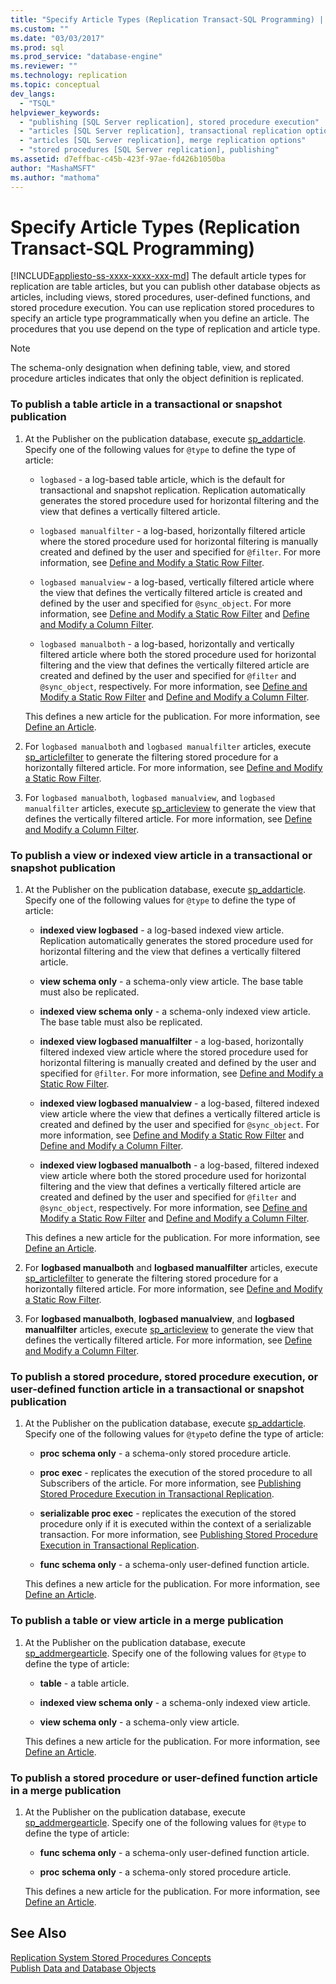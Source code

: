 ```yaml
---
title: "Specify Article Types (Replication Transact-SQL Programming) | Microsoft Docs"
ms.custom: ""
ms.date: "03/03/2017"
ms.prod: sql
ms.prod_service: "database-engine"
ms.reviewer: ""
ms.technology: replication
ms.topic: conceptual
dev_langs: 
  - "TSQL"
helpviewer_keywords: 
  - "publishing [SQL Server replication], stored procedure execution"
  - "articles [SQL Server replication], transactional replication options"
  - "articles [SQL Server replication], merge replication options"
  - "stored procedures [SQL Server replication], publishing"
ms.assetid: d7effbac-c45b-423f-97ae-fd426b1050ba
author: "MashaMSFT"
ms.author: "mathoma"
---
```

# Specify Article Types (Replication Transact-SQL Programming)
[!INCLUDE[appliesto-ss-xxxx-xxxx-xxx-md](../../../includes/appliesto-ss-xxxx-xxxx-xxx-md.md)]
  The default article types for replication are table articles, but you can publish other database objects as articles, including views, stored procedures, user-defined functions, and stored procedure execution. You can use replication stored procedures to specify an article type programmatically when you define an article. The procedures that you use depend on the type of replication and article type.  
  
> [!NOTE]  
>  The schema-only designation when defining table, view, and stored procedure articles indicates that only the object definition is replicated.  
  
### To publish a table article in a transactional or snapshot publication  
  
1.  At the Publisher on the publication database, execute [sp_addarticle](../../../relational-databases/system-stored-procedures/sp-addarticle-transact-sql.md). Specify one of the following values for `@type` to define the type of article:  
  
    -   `logbased` - a log-based table article, which is the default for transactional and snapshot replication. Replication automatically generates the stored procedure used for horizontal filtering and the view that defines a vertically filtered article.  
  
    -   `logbased manualfilter` - a log-based, horizontally filtered article where the stored procedure used for horizontal filtering is manually created and defined by the user and specified for `@filter`. For more information, see [Define and Modify a Static Row Filter](../../../relational-databases/replication/publish/define-and-modify-a-static-row-filter.md).  
  
    -  `logbased manualview` - a log-based, vertically filtered article where the view that defines the vertically filtered article is created and defined by the user and specified for `@sync_object`. For more information, see [Define and Modify a Static Row Filter](../../../relational-databases/replication/publish/define-and-modify-a-static-row-filter.md) and [Define and Modify a Column Filter](../../../relational-databases/replication/publish/define-and-modify-a-column-filter.md).  
  
    -   `logbased manualboth` - a log-based, horizontally and vertically filtered article where both the stored procedure used for horizontal filtering and the view that defines the vertically filtered article are created and defined by the user and specified for `@filter` and `@sync_object`, respectively. For more information, see [Define and Modify a Static Row Filter](../../../relational-databases/replication/publish/define-and-modify-a-static-row-filter.md) and [Define and Modify a Column Filter](../../../relational-databases/replication/publish/define-and-modify-a-column-filter.md).  
  
     This defines a new article for the publication. For more information, see [Define an Article](../../../relational-databases/replication/publish/define-an-article.md).  
  
2.  For `logbased manualboth` and `logbased manualfilter` articles, execute [sp_articlefilter](../../../relational-databases/system-stored-procedures/sp-articlefilter-transact-sql.md) to generate the filtering stored procedure for a horizontally filtered article. For more information, see [Define and Modify a Static Row Filter](../../../relational-databases/replication/publish/define-and-modify-a-static-row-filter.md).  
  
3.  For `logbased manualboth`, `logbased manualview`, and `logbased manualfilter` articles, execute [sp_articleview](../../../relational-databases/system-stored-procedures/sp-articleview-transact-sql.md) to generate the view that defines the vertically filtered article. For more information, see [Define and Modify a Column Filter](../../../relational-databases/replication/publish/define-and-modify-a-column-filter.md).  

### To publish a view or indexed view article in a transactional or snapshot publication  
  
1.  At the Publisher on the publication database, execute [sp_addarticle](../../../relational-databases/system-stored-procedures/sp-addarticle-transact-sql.md). Specify one of the following values for `@type` to define the type of article:  
  
    -   **indexed view logbased** - a log-based indexed view article. Replication automatically generates the stored procedure used for horizontal filtering and the view that defines a vertically filtered article.  
  
    -   **view schema only** - a schema-only view article. The base table must also be replicated.  
  
    -   **indexed view schema only** - a schema-only indexed view article. The base table must also be replicated.  
  
    -   **indexed view logbased manualfilter** - a log-based, horizontally filtered indexed view article where the stored procedure used for horizontal filtering is manually created and defined by the user and specified for `@filter`. For more information, see [Define and Modify a Static Row Filter](../../../relational-databases/replication/publish/define-and-modify-a-static-row-filter.md).  
  
    -   **indexed view logbased manualview** - a log-based, filtered indexed view article where the view that defines a vertically filtered article is created and defined by the user and specified for `@sync_object`. For more information, see [Define and Modify a Static Row Filter](../../../relational-databases/replication/publish/define-and-modify-a-static-row-filter.md) and [Define and Modify a Column Filter](../../../relational-databases/replication/publish/define-and-modify-a-column-filter.md).  
  
    -   **indexed view logbased manualboth** - a log-based, filtered indexed view article where both the stored procedure used for horizontal filtering and the view that defines a vertically filtered article are created and defined by the user and specified for `@filter` and `@sync_object`, respectively. For more information, see [Define and Modify a Static Row Filter](../../../relational-databases/replication/publish/define-and-modify-a-static-row-filter.md) and [Define and Modify a Column Filter](../../../relational-databases/replication/publish/define-and-modify-a-column-filter.md).  
  
     This defines a new article for the publication. For more information, see [Define an Article](../../../relational-databases/replication/publish/define-an-article.md).  
  
2.  For **logbased manualboth** and **logbased manualfilter** articles, execute [sp_articlefilter](../../../relational-databases/system-stored-procedures/sp-articlefilter-transact-sql.md) to generate the filtering stored procedure for a horizontally filtered article. For more information, see [Define and Modify a Static Row Filter](../../../relational-databases/replication/publish/define-and-modify-a-static-row-filter.md).  
  
3.  For **logbased manualboth**, **logbased manualview**, and **logbased manualfilter** articles, execute [sp_articleview](../../../relational-databases/system-stored-procedures/sp-articleview-transact-sql.md) to generate the view that defines the vertically filtered article. For more information, see [Define and Modify a Column Filter](../../../relational-databases/replication/publish/define-and-modify-a-column-filter.md).  
  
### To publish a stored procedure, stored procedure execution, or user-defined function article in a transactional or snapshot publication  
  
1.  At the Publisher on the publication database, execute [sp_addarticle](../../../relational-databases/system-stored-procedures/sp-addarticle-transact-sql.md). Specify one of the following values for `@type`to define the type of article:  
  
    -   **proc schema only** - a schema-only stored procedure article.  
  
    -   **proc exec** - replicates the execution of the stored procedure to all Subscribers of the article. For more information, see [Publishing Stored Procedure Execution in Transactional Replication](../../../relational-databases/replication/transactional/publishing-stored-procedure-execution-in-transactional-replication.md).  
  
    -   **serializable proc exec** - replicates the execution of the stored procedure only if it is executed within the context of a serializable transaction. For more information, see [Publishing Stored Procedure Execution in Transactional Replication](../../../relational-databases/replication/transactional/publishing-stored-procedure-execution-in-transactional-replication.md).  
  
    -   **func schema only** - a schema-only user-defined function article.  
  
     This defines a new article for the publication. For more information, see [Define an Article](../../../relational-databases/replication/publish/define-an-article.md).  
  
### To publish a table or view article in a merge publication  
  
1.  At the Publisher on the publication database, execute [sp_addmergearticle](../../../relational-databases/system-stored-procedures/sp-addmergearticle-transact-sql.md). Specify one of the following values for `@type` to define the type of article:  
  
    -   **table** - a table article.  
  
    -   **indexed view schema only** - a schema-only indexed view article.  
  
    -   **view schema only** - a schema-only view article.  
  
     This defines a new article for the publication. For more information, see [Define an Article](../../../relational-databases/replication/publish/define-an-article.md).  
  
### To publish a stored procedure or user-defined function article in a merge publication  
  
1.  At the Publisher on the publication database, execute [sp_addmergearticle](../../../relational-databases/system-stored-procedures/sp-addmergearticle-transact-sql.md). Specify one of the following values for `@type` to define the type of article:  
  
    -   **func schema only** - a schema-only user-defined function article.  
  
    -   **proc schema only** - a schema-only stored procedure article.  
  
     This defines a new article for the publication. For more information, see [Define an Article](../../../relational-databases/replication/publish/define-an-article.md).  
  
## See Also  
 [Replication System Stored Procedures Concepts](../../../relational-databases/replication/concepts/replication-system-stored-procedures-concepts.md)   
 [Publish Data and Database Objects](../../../relational-databases/replication/publish/publish-data-and-database-objects.md)  
  
  
